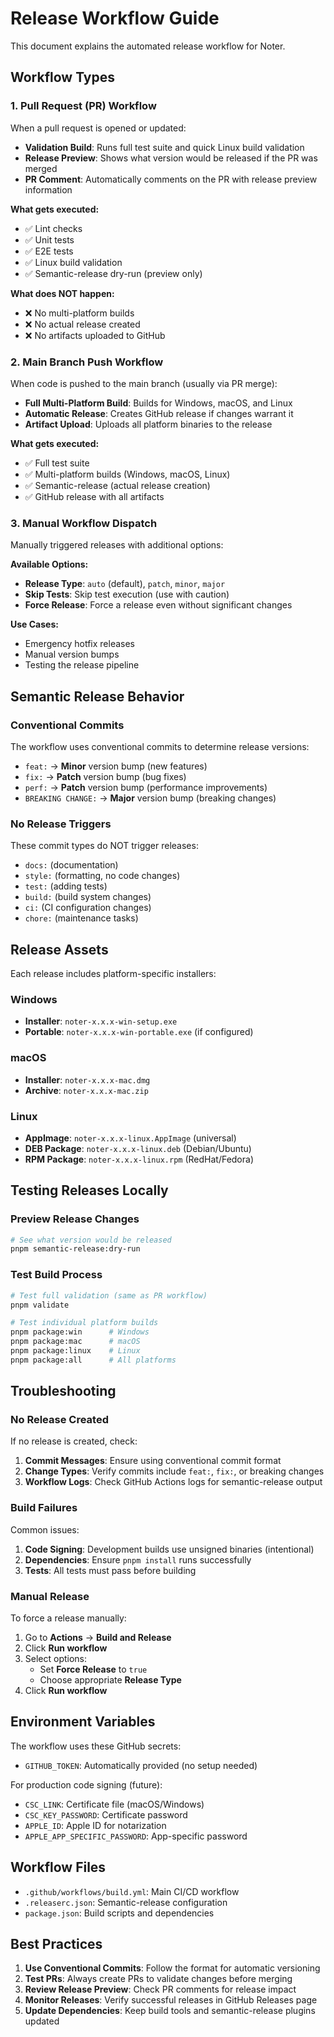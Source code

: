 # Release Workflow Guide

This document explains the automated release workflow for Noter.

## Workflow Types

### 1. Pull Request (PR) Workflow

When a pull request is opened or updated:

- **Validation Build**: Runs full test suite and quick Linux build validation
- **Release Preview**: Shows what version would be released if the PR was merged
- **PR Comment**: Automatically comments on the PR with release preview information

**What gets executed:**
- ✅ Lint checks
- ✅ Unit tests
- ✅ E2E tests  
- ✅ Linux build validation
- ✅ Semantic-release dry-run (preview only)

**What does NOT happen:**
- ❌ No multi-platform builds
- ❌ No actual release created
- ❌ No artifacts uploaded to GitHub

### 2. Main Branch Push Workflow

When code is pushed to the main branch (usually via PR merge):

- **Full Multi-Platform Build**: Builds for Windows, macOS, and Linux
- **Automatic Release**: Creates GitHub release if changes warrant it
- **Artifact Upload**: Uploads all platform binaries to the release

**What gets executed:**
- ✅ Full test suite
- ✅ Multi-platform builds (Windows, macOS, Linux)
- ✅ Semantic-release (actual release creation)
- ✅ GitHub release with all artifacts

### 3. Manual Workflow Dispatch

Manually triggered releases with additional options:

**Available Options:**
- **Release Type**: `auto` (default), `patch`, `minor`, `major`
- **Skip Tests**: Skip test execution (use with caution)
- **Force Release**: Force a release even without significant changes

**Use Cases:**
- Emergency hotfix releases
- Manual version bumps
- Testing the release pipeline

## Semantic Release Behavior

### Conventional Commits

The workflow uses conventional commits to determine release versions:

- `feat:` → **Minor** version bump (new features)
- `fix:` → **Patch** version bump (bug fixes)  
- `perf:` → **Patch** version bump (performance improvements)
- `BREAKING CHANGE:` → **Major** version bump (breaking changes)

### No Release Triggers

These commit types do NOT trigger releases:
- `docs:` (documentation)
- `style:` (formatting, no code changes)
- `test:` (adding tests)
- `build:` (build system changes)
- `ci:` (CI configuration changes)
- `chore:` (maintenance tasks)

## Release Assets

Each release includes platform-specific installers:

### Windows
- **Installer**: `noter-x.x.x-win-setup.exe`
- **Portable**: `noter-x.x.x-win-portable.exe` (if configured)

### macOS  
- **Installer**: `noter-x.x.x-mac.dmg`
- **Archive**: `noter-x.x.x-mac.zip`

### Linux
- **AppImage**: `noter-x.x.x-linux.AppImage` (universal)
- **DEB Package**: `noter-x.x.x-linux.deb` (Debian/Ubuntu)
- **RPM Package**: `noter-x.x.x-linux.rpm` (RedHat/Fedora)

## Testing Releases Locally

### Preview Release Changes
```bash
# See what version would be released
pnpm semantic-release:dry-run
```

### Test Build Process
```bash
# Test full validation (same as PR workflow)
pnpm validate

# Test individual platform builds
pnpm package:win      # Windows
pnpm package:mac      # macOS  
pnpm package:linux    # Linux
pnpm package:all      # All platforms
```

## Troubleshooting

### No Release Created

If no release is created, check:

1. **Commit Messages**: Ensure using conventional commit format
2. **Change Types**: Verify commits include `feat:`, `fix:`, or breaking changes
3. **Workflow Logs**: Check GitHub Actions logs for semantic-release output

### Build Failures

Common issues:

1. **Code Signing**: Development builds use unsigned binaries (intentional)
2. **Dependencies**: Ensure `pnpm install` runs successfully
3. **Tests**: All tests must pass before building

### Manual Release

To force a release manually:

1. Go to **Actions** → **Build and Release**
2. Click **Run workflow**
3. Select options:
   - Set **Force Release** to `true`
   - Choose appropriate **Release Type**
4. Click **Run workflow**

## Environment Variables

The workflow uses these GitHub secrets:

- `GITHUB_TOKEN`: Automatically provided (no setup needed)

For production code signing (future):
- `CSC_LINK`: Certificate file (macOS/Windows)
- `CSC_KEY_PASSWORD`: Certificate password
- `APPLE_ID`: Apple ID for notarization
- `APPLE_APP_SPECIFIC_PASSWORD`: App-specific password

## Workflow Files

- `.github/workflows/build.yml`: Main CI/CD workflow
- `.releaserc.json`: Semantic-release configuration
- `package.json`: Build scripts and dependencies

## Best Practices

1. **Use Conventional Commits**: Follow the format for automatic versioning
2. **Test PRs**: Always create PRs to validate changes before merging
3. **Review Release Preview**: Check PR comments for release impact
4. **Monitor Releases**: Verify successful releases in GitHub Releases page
5. **Update Dependencies**: Keep build tools and semantic-release plugins updated
